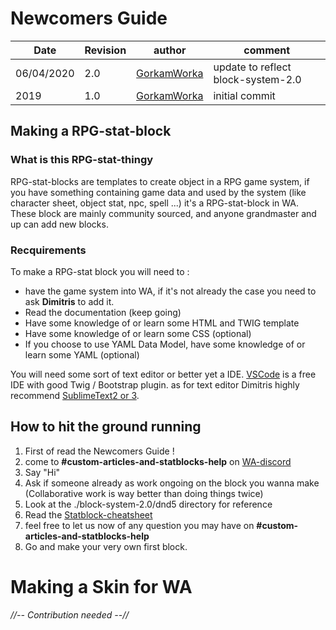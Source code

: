 

# Newcomers Guide
Date | Revision | author | comment 
------------ | ------------- | ------------- | -------------
06/04/2020 | 2.0 | [GorkamWorka](https://github.com/GorkamWorka) | update to reflect block-system-2.0
2019 | 1.0 | [GorkamWorka](https://github.com/GorkamWorka) | initial commit
## Making a RPG-stat-block
### What is this RPG-stat-thingy
RPG-stat-blocks are templates to create object in a RPG game system, if you have something containing game data and used by the system (like character sheet, object stat, npc, spell ...) it's a RPG-stat-block in WA.
These block are mainly community sourced, and anyone grandmaster and up can add new blocks.

### Recquirements 
To make a RPG-stat block you will need to :
- have the game system into WA, if it's not already the case you need to ask **Dimitris** to add it.
- Read the documentation (keep going)
- Have some knowledge of or learn some HTML and TWIG template
- Have some knowledge of or learn some CSS (optional)
- If you choose to use YAML Data Model, have some knowledge of or learn some YAML (optional)

You will need some sort of text editor or better yet a IDE.
[VSCode](https://code.visualstudio.com/) is a free IDE with good Twig / Bootstrap plugin.
as for text editor Dimitris highly recommend [SublimeText2 or 3](www.sublimetext.com).

## How to hit the ground running
1. First of read the Newcomers Guide ! 
1. come to **#custom-articles-and-statblocks-help** on [WA-discord](https://discord.gg/cxKYPrD)
1. Say "Hi"
1. Ask if someone already as work ongoing on the block you wanna make  
 (Collaborative work is way better than doing things twice)
1. Look at the ./block-system-2.0/dnd5 directory for reference
2. Read the [Statblock-cheatsheet](./statblock-cheatsheet.md)
1. feel free to let us now of any question you may have on **#custom-articles-and-statblocks-help**
4. Go and make your very own first block.

# Making a Skin for WA
_//-- Contribution needed --//_
